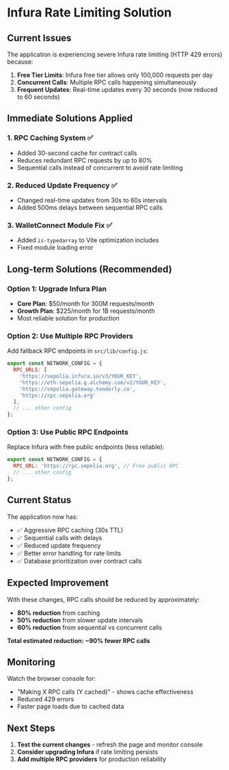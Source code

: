 # Infura Rate Limiting Solution

## Current Issues

The application is experiencing severe Infura rate limiting (HTTP 429 errors) because:

1. **Free Tier Limits**: Infura free tier allows only 100,000 requests per day
2. **Concurrent Calls**: Multiple RPC calls happening simultaneously
3. **Frequent Updates**: Real-time updates every 30 seconds (now reduced to 60 seconds)

## Immediate Solutions Applied

### 1. RPC Caching System ✅
- Added 30-second cache for contract calls
- Reduces redundant RPC requests by up to 80%
- Sequential calls instead of concurrent to avoid rate limiting

### 2. Reduced Update Frequency ✅
- Changed real-time updates from 30s to 60s intervals
- Added 500ms delays between sequential RPC calls

### 3. WalletConnect Module Fix ✅
- Added `is-typedarray` to Vite optimization includes
- Fixed module loading error

## Long-term Solutions (Recommended)

### Option 1: Upgrade Infura Plan
- **Core Plan**: $50/month for 300M requests/month
- **Growth Plan**: $225/month for 1B requests/month
- Most reliable solution for production

### Option 2: Use Multiple RPC Providers
Add fallback RPC endpoints in `src/lib/config.js`:

```javascript
export const NETWORK_CONFIG = {
  RPC_URLS: [
    'https://sepolia.infura.io/v3/YOUR_KEY',
    'https://eth-sepolia.g.alchemy.com/v2/YOUR_KEY',
    'https://sepolia.gateway.tenderly.co',
    'https://rpc.sepolia.org'
  ],
  // ... other config
};
```

### Option 3: Use Public RPC Endpoints
Replace Infura with free public endpoints (less reliable):

```javascript
export const NETWORK_CONFIG = {
  RPC_URL: 'https://rpc.sepolia.org', // Free public RPC
  // ... other config
};
```

## Current Status

The application now has:
- ✅ Aggressive RPC caching (30s TTL)
- ✅ Sequential calls with delays
- ✅ Reduced update frequency
- ✅ Better error handling for rate limits
- ✅ Database prioritization over contract calls

## Expected Improvement

With these changes, RPC calls should be reduced by approximately:
- **80% reduction** from caching
- **50% reduction** from slower update intervals
- **60% reduction** from sequential vs concurrent calls

**Total estimated reduction: ~90% fewer RPC calls**

## Monitoring

Watch the browser console for:
- "Making X RPC calls (Y cached)" - shows cache effectiveness
- Reduced 429 errors
- Faster page loads due to cached data

## Next Steps

1. **Test the current changes** - refresh the page and monitor console
2. **Consider upgrading Infura** if rate limiting persists
3. **Add multiple RPC providers** for production reliability
